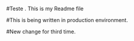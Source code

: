 #Teste . This is my Readme file

#This is being written in production environment.

#New change for third time.